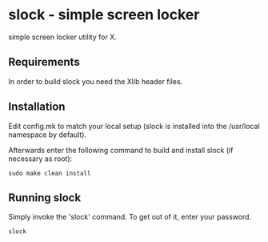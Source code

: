 # slock - simple screen locker
simple screen locker utility for X.


## Requirements
In order to build slock you need the Xlib header files.


## Installation
Edit config.mk to match your local setup (slock is installed into
the /usr/local namespace by default).

Afterwards enter the following command to build and install slock
(if necessary as root):
```
sudo make clean install
```

## Running slock

Simply invoke the 'slock' command. To get out of it, enter your password.
```
slock
```
